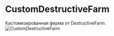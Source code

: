 # CustomDestructiveFarm
Кастомизированная ферма от DestructiveFarm.  
![CustomDestructiveFarm](https://i.ibb.co/DtBgYZN/Screenshot-from-2019-03-11-20-12-43.png "GUI") 
